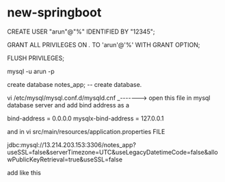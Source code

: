 # new-springboot

CREATE USER "arun"@"%" IDENTIFIED BY "12345";


GRANT ALL PRIVILEGES ON *.* TO 'arun'@'%' WITH GRANT OPTION;

FLUSH PRIVILEGES;

mysql -u arun -p 

create database notes_app;   -- create database.



 vi /etc/mysql/mysql.conf.d/mysqld.cnf   _-------> open this file in mysql database server and add bind address as a 
 
 bind-address            = 0.0.0.0
mysqlx-bind-address     = 127.0.0.1


and in vi src/main/resources/application.properties FILE 

 jdbc:mysql://13.214.203.153:3306/notes_app?useSSL=false&serverTimezone=UTC&useLegacyDatetimeCode=false&allowPublicKeyRetrieval=true&useSSL=false  
 
 add like this
 
 
 
